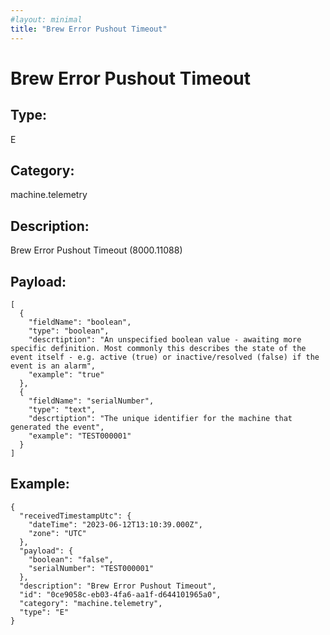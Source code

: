 ```yaml
---
#layout: minimal
title: "Brew Error Pushout Timeout"
---
```


# Brew Error Pushout Timeout

## Type:

E

## Category:

machine.telemetry

## Description: 

Brew Error Pushout Timeout (8000.11088)

## Payload:

```
[
  {
    "fieldName": "boolean",
    "type": "boolean",
    "descrtiption": "An unspecified boolean value - awaiting more specific definition. Most commonly this describes the state of the event itself - e.g. active (true) or inactive/resolved (false) if the event is an alarm",
    "example": "true"
  },
  {
    "fieldName": "serialNumber",
    "type": "text",
    "descrtiption": "The unique identifier for the machine that generated the event",
    "example": "TEST000001"
  }
]
```

## Example:

```
{
  "receivedTimestampUtc": {
    "dateTime": "2023-06-12T13:10:39.000Z",
    "zone": "UTC"
  },
  "payload": {
    "boolean": "false",
    "serialNumber": "TEST000001"
  },
  "description": "Brew Error Pushout Timeout",
  "id": "0ce9058c-eb03-4fa6-aa1f-d644101965a0",
  "category": "machine.telemetry",
  "type": "E"
}
```
